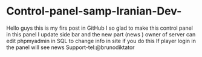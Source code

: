 # Control-panel-samp-Iranian-Dev-
Hello guys this is my firs post in GitHub  I so glad to make this control panel in this panel I update side bar and the new part (news ) owner of server can edit phpmyadmin in SQL to change info in site  if you do this If player login in the panel will see news   Support-tel:@brunodiktator
